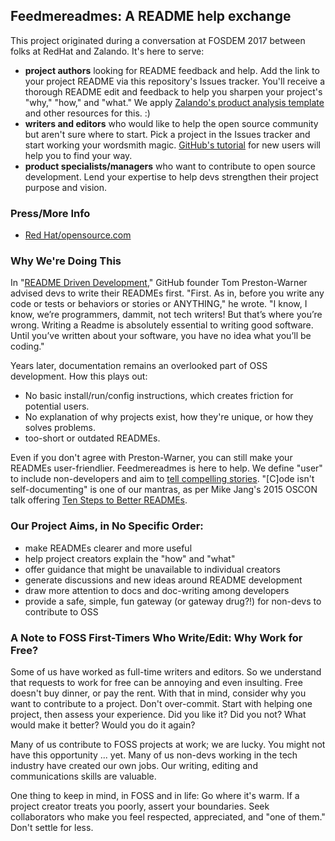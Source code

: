 ## Feedmereadmes: A README help exchange

This project originated during a conversation at FOSDEM 2017 between folks at RedHat and Zalando. It's here to serve:
- **project authors** looking for README feedback and help. Add the link to your project README via this repository's Issues tracker. You'll receive a thorough README edit and feedback to help you sharpen your project's "why," "how," and "what." We apply [Zalando's product analysis template](https://github.com/zalando/zalando-howto-open-source/blob/master/producttemplate.md) and other resources for this. :)
- **writers and editors** who would like to help the open source community but aren't sure where to start. Pick a project in the Issues tracker and start working your wordsmith magic. [GitHub's tutorial](https://help.github.com/articles/getting-started-with-writing-and-formatting-on-github/) for new users will help you to find your way. 
- **product specialists/managers** who want to contribute to open source development. Lend your expertise to help devs strengthen their project purpose and vision.

### Press/More Info
- [Red Hat/opensource.com](https://opensource.com/open-organization/17/6/documentation-feedmereadmes-project)

### Why We're Doing This

In "[README Driven Development](http://tom.preston-werner.com/2010/08/23/readme-driven-development.html)," GitHub founder Tom Preston-Warner advised devs to write their READMEs first. "First. As in, before you write any code or tests or behaviors or stories or ANYTHING," he wrote. "I know, I know, we’re programmers, dammit, not tech writers! But that’s where you’re wrong. Writing a Readme is absolutely essential to writing good software. Until you’ve written about your software, you have no idea what you’ll be coding."

Years later, documentation remains an overlooked part of OSS development. How this plays out:
 - No basic install/run/config instructions, which creates friction for potential users.
 - No explanation of why projects exist, how they're unique, or how they solves problems.
 - too-short or outdated READMEs.
 
Even if you don't agree with Preston-Warner, you can still make your READMEs user-friendlier. Feedmereadmes is here to help. We define "user" to include non-developers and aim to [tell compelling stories](https://opensource.com/open-organization/17/1/repo-tells-a-story). "[C]ode isn't self-documenting" is one of our mantras, as per Mike Jang's 2015 OSCON talk offering [Ten Steps to Better READMEs](https://www.youtube.com/watch?v=PC05prd2usY).

### Our Project Aims, in No Specific Order:
- make READMEs clearer and more useful
- help project creators explain the "how" and "what"
- offer guidance that might be unavailable to individual creators
- generate discussions and new ideas around README development
- draw more attention to docs and doc-writing among developers
- provide a safe, simple, fun gateway (or gateway drug?!) for non-devs to contribute to OSS

### A Note to FOSS First-Timers Who Write/Edit: Why Work for Free?
Some of us have worked as full-time writers and editors. So we understand that requests to work for free can be annoying and even insulting. Free doesn't buy dinner, or pay the rent. With that in mind, consider why you want to contribute to a project. Don't over-commit. Start with helping one project, then assess your experience. Did you like it? Did you not? What would make it better? Would you do it again?

Many of us contribute to FOSS projects at work; we are lucky. You might not have this opportunity ... yet. Many of us non-devs working in the tech industry have created our own jobs. Our writing, editing and communications skills are valuable.

One thing to keep in mind, in FOSS and in life: Go where it's warm. If a project creator treats you poorly, assert your boundaries. Seek collaborators who make you feel respected, appreciated, and "one of them." Don't settle for less.
